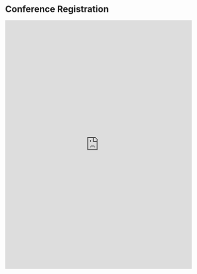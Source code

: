 # Conference Registration

<iframe src="https://docs.google.com/forms/d/e/1FAIpQLSdQk72QJmIJgiLI2Dvpsd24vxhABt662PjTcFxG7WCoImIy2g/viewform?embedded=true" width="600" height="800" frameborder="0" marginheight="0" marginwidth="0">Loading…</iframe>
